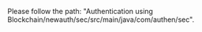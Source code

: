 Please follow the path: "Authentication using Blockchain/newauth/sec/src/main/java/com/authen/sec".
